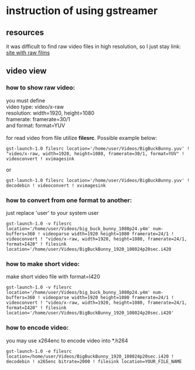# instruction of using gstreamer

## resources
it was difficult to find raw video files in high resolution, so I just stay link:\
[site with raw films](https://media.xiph.org/video/derf/)

## video view

### how to show raw video:
you must define\
video type: video/x-raw\
resolution: width=1920, height=1080\
framerate: framerate=30/1\
and format: format=YUV\
\
for read video from file utilize **filesrc**. Possible example below:
```
gst-launch-1.0 filesrc location='/home/user/Videos/BigBuckBunny.yuv' ! "video/x-raw, width=1920, height=1080, framerate=30/1, format=YUV" ! videoconvert ! xvimagesink
```
or
```
gst-launch-1.0 filesrc location='/home/user/Videos/BigBuckBunny.yuv' ! decodebin ! videoconvert ! xvimagesink
```

### how to convert from one format to another:

just replace 'user' to your system user

```
gst-launch-1.0 -v filesrc location='/home/user/Videos/big_buck_bunny_1080p24.y4m' num-buffers=360 ! videoparse width=1920 height=1080 framerate=24/1 ! videoconvert ! "video/x-raw, width=1920, height=1080, framerate=24/1, format=I420" ! filesink location='/home/user/Videos/BigBuckBunny_1920_108024p20sec.i420
```

### how to make short video:
make short video file with format=I420
```
gst-launch-1.0 -v filesrc location='/home/user/Videos/big_buck_bunny_1080p24.y4m' num-buffers=360 ! videoparse width=1920 height=1080 framerate=24/1 ! videoconvert ! "video/x-raw, width=1920, height=1080, framerate=24/1, format=I420" ! filesink location='/home/user/Videos/BigBuckBunny_1920_108024p20sec.i420'
```

### how to encode video:
you may use x264enc to encode video into *.h264
```
gst-launch-1.0 -e filesrc location=/home/user/Videos/BigBuckBunny_1920_108024p20sec.i420 ! decodebin ! x265enc bitrate=2000 ! filesink location=YOUR_FILE_NAME
```
